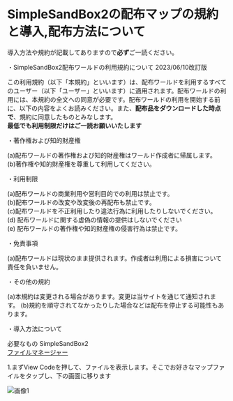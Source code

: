 # SimpleSandBox2の配布マップの規約と導入,配布方法について
導入方法や規約が記載してありますので**必ず**ご一読ください。


・SimpleSandBox2配布ワールドの利用規約について 2023/06/10改訂版

この利用規約（以下「本規約」といいます）は、配布ワールドを利用するすべてのユーザー（以下「ユーザー」といいます）に適用されます。配布ワールドの利用には、本規約の全文への同意が必要です。配布ワールドの利用を開始する前に、以下の内容をよくお読みください。また、**配布品をダウンロードした時点で**、規約に同意したものとみなします。  
**最低でも利用制限だけはご一読お願いいたします**

・著作権および知的財産権

(a)配布ワールドの著作権および知的財産権はワールド作成者に帰属します。  
(b)著作権や知的財産権を尊重して利用してください。

・利用制限

(a)配布ワールドの商業利用や営利目的での利用は禁止です。  
(b)配布ワールドの改変や改変後の再配布も禁止です。  
(c)配布ワールドを不正利用したり違法行為に利用したりしないでください。  
(d) 配布ワールドに関する虚偽の情報の提供はしないでください  
(e) 配布ワールドの著作権や知的財産権の侵害行為は禁止です。 

・免責事項

(a)配布ワールドは現状のまま提供されます。作成者は利用による損害について責任を負いません。

・その他の規約

(a)本規約は変更される場合があります。変更は当サイトを通じて通知されます。
(b)規約を順守されてなかったりした場合などは配布を停止する可能性もあります。

・導入方法について

必要なもの
SimpleSandBox2  
[ファイルマネージャー](https://play.google.com/store/apps/details?id=com.alphainventor.filemanager) 

1.まずView Codeを押して、ファイルを表示します。そこでお好きなマップファイルをタップし、下の画面に移ります

![画像1](/.画像1)









